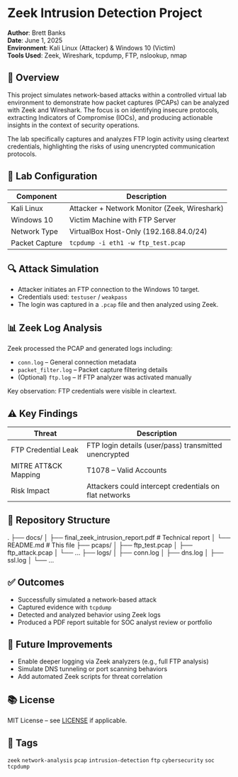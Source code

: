 # Zeek Intrusion Detection Project

**Author**: Brett Banks  
**Date**: June 1, 2025  
**Environment**: Kali Linux (Attacker) & Windows 10 (Victim)  
**Tools Used**: Zeek, Wireshark, tcpdump, FTP, nslookup, nmap  

## 📌 Overview

This project simulates network-based attacks within a controlled virtual lab environment to demonstrate how packet captures (PCAPs) can be analyzed with Zeek and Wireshark. The focus is on identifying insecure protocols, extracting Indicators of Compromise (IOCs), and producing actionable insights in the context of security operations.

The lab specifically captures and analyzes FTP login activity using cleartext credentials, highlighting the risks of using unencrypted communication protocols.

## 🧪 Lab Configuration

| Component     | Description                                |
|--------------|--------------------------------------------|
| Kali Linux    | Attacker + Network Monitor (Zeek, Wireshark) |
| Windows 10    | Victim Machine with FTP Server              |
| Network Type  | VirtualBox Host-Only (192.168.84.0/24)      |
| Packet Capture| `tcpdump -i eth1 -w ftp_test.pcap`         |

## 🔍 Attack Simulation

- Attacker initiates an FTP connection to the Windows 10 target.
- Credentials used: `testuser` / `weakpass`
- The login was captured in a `.pcap` file and then analyzed using Zeek.

## 📊 Zeek Log Analysis

Zeek processed the PCAP and generated logs including:

- `conn.log` – General connection metadata
- `packet_filter.log` – Packet capture filtering details
- (Optional) `ftp.log` – If FTP analyzer was activated manually

Key observation: FTP credentials were visible in cleartext.

## ⚠ Key Findings

| Threat                | Description                                                  |
|-----------------------|--------------------------------------------------------------|
| FTP Credential Leak   | FTP login details (user/pass) transmitted unencrypted        |
| MITRE ATT&CK Mapping  | T1078 – Valid Accounts                                        |
| Risk Impact           | Attackers could intercept credentials on flat networks       |

## 📁 Repository Structure

.
├── docs/
│ ├── final_zeek_intrusion_report.pdf # Technical report
│ └── README.md # This file
├── pcaps/
│ ├── ftp_test.pcap
│ ├── ftp_attack.pcap
│ └── ...
├── logs/
│ ├── conn.log
│ ├── dns.log
│ ├── ssl.log
│ └── ...


## ✅ Outcomes

- Successfully simulated a network-based attack
- Captured evidence with `tcpdump`
- Detected and analyzed behavior using Zeek logs
- Produced a PDF report suitable for SOC analyst review or portfolio

## 🏁 Future Improvements

- Enable deeper logging via Zeek analyzers (e.g., full FTP analysis)
- Simulate DNS tunneling or port scanning behaviors
- Add automated Zeek scripts for threat correlation

## 📚 License

MIT License – see [LICENSE](LICENSE) if applicable.

## 🔗 Tags

`zeek` `network-analysis` `pcap` `intrusion-detection` `ftp` `cybersecurity` `soc` `tcpdump`

